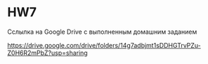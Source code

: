 # HW7


Сслылка на Google Drive с выполненным домашним заданием

https://drive.google.com/drive/folders/14g7adbjmt1sDDHGTrvPZu-Z0H6R2mPbZ?usp=sharing
